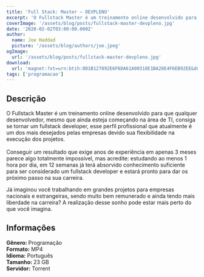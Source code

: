 ```yaml
---
title: 'Full Stack: Master – DEVPLENO'
excerpt: 'O Fullstack Master é um treinamento online desenvolvido para que qualquer desenvolvedor, mesmo que ainda esteja começando na área de TI, consiga se tornar um fullstack developer, esse perfil profissional que atualmente é um dos mais desejados pelas empresas devido sua flexibilidade na exec'
coverImage: '/assets/blog/posts/fullstack-master-devpleno.jpg'
date: '2020-02-02T03:00:00.000Z'
author:
  name: Joe Haddad
  picture: '/assets/blog/authors/joe.jpeg'
ogImage:
  url: '/assets/blog/posts/fullstack-master-devpleno.jpg'
download:
  url: 'magnet:?xt=urn:btih:0D1B127892E6F6DA61A00318E1BA28E4F6EB92EE&dn=Full%20Stack%20Master%20-%20DEVPLENO&tr=udp%3a%2f%2ftracker.openbittorrent.com%3a1337%2fannounce&tr=udp%3a%2f%2ftracker.opentrackr.org%3a1337%2fannounce'
tags: ['programacao']
---
```

<h2>Descrição</h2>
<p></p><p>O Fullstack Master é um treinamento online desenvolvido para que qualquer desenvolvedor, mesmo que ainda esteja começando na área de TI, consiga se tornar um fullstack developer, esse perfil profissional que atualmente é um dos mais desejados pelas empresas devido sua flexibilidade na execução dos projetos.<br/><br/>Conseguir um resultado que exige anos de experiência em apenas 3 meses parece algo totalmente impossível, mas acredite: estudando ao menos 1 hora por dia, em 12 semanas já terá absorvido conhecimento suficiente para ser considerado um fullstack developer e estará pronto para dar os próximo passo na sua carreira.</p><p>Já imaginou você trabalhando em grandes projetos para empresas nacionais e estrangeiras, sendo muito bem remunerado e ainda tendo mais liberdade na carreira? A realização desse sonho pode estar mais perto do que você imagina.</p><h2>Informações</h2><p><strong>Gênero: </strong>Programação<br/><strong>Formato:</strong> MP4<br/><strong>Idioma:</strong> Português<br/><strong>Tamanho: </strong>23 GB<br/><strong>Servidor:</strong> Torrent </p>